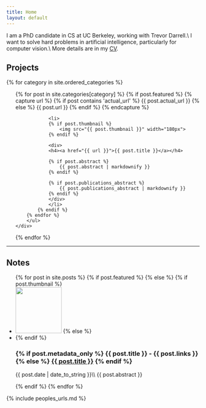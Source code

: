 ```yaml
---
title: Home
layout: default
---
```

I am a PhD candidate in CS at UC Berkeley, working with Trevor Darrell.\\
I want to solve hard problems in artificial intelligence, particularly for computer vision.\\
More details are in my [CV](/sergey_karayev_cv.pdf).

## Projects

<div class="grid">
{% for category in site.ordered_categories %}
    <div class="unit one-of-two">
        <ul class="projects">
        {% for post in site.categories[category] %}
            {% if post.featured %}
                <!--
                    Can pull the code to process different types of project displays
                    into a plugin later.
                -->
                {% capture url %}
                    {% if post contains 'actual_url' %}
                        {{ post.actual_url }}
                    {% else %}
                        {{ post.url }}
                    {% endif %}
                {% endcapture %}

                <li>
                {% if post.thumbnail %}
                    <img src="{{ post.thumbnail }}" width="180px">
                {% endif %}

                <div>
                <h4><a href="{{ url }}">{{ post.title }}</a></h4>

                {% if post.abstract %}
                    {{ post.abstract | markdownify }}
                {% endif %}

                {% if post.publications_abstract %}
                    {{ post.publications_abstract | markdownify }}
                {% endif %}
                </div>
                </li>
            {% endif %}
        {% endfor %}
        </ul>
    </div>
{% endfor %}
</div>

---

<h2>Notes</h2>
<ul class="projects notes">
{% for post in site.posts %}
    {% if post.featured %}
    {% else %}
{% if post.thumbnail %}
<li>
<img src="{{ post.thumbnail }}" width="120px" />
{% else %}
<li class="nothumb">
{% endif %}
<div>
<h3>
{% if post.metadata_only %}
<span markdown="1">{{ post.title }} - {{ post.links }}</span>
{% else %}
<span markdown="1"><a href="{{ post.url }}">{{ post.title }}</a></span>
{% endif %}
</h3>
<p markdown="1">
{{ post.date | date_to_string }}\\
{{ post.abstract }}
</p>
</div>
</li>
{% endif %}
{% endfor %}
</ul>

{% include peoples_urls.md %}
